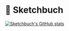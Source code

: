# 👋 Sketchbuch

[![Sketchbuch's GitHub stats](https://github-readme-stats.vercel.app/api?username=sketchbuch&count_private=true&show_icons=true&hide_title=true)](https://github.com/anuraghazra/github-readme-stats) 

<!-- **sketchbuch/sketchbuch** is a ✨ _special_ ✨ repository because its `README.md` (this file) appears on your GitHub profile. Here are some ideas to get you started: - 🔭 I'm currently working on ... - 🌱 I'm currently learning ... - 👯 I'm looking to collaborate on ... - 🤔 I'm looking for help with ... - 💬 Ask me about ... - 📫 How to reach me: ... - 😄 Pronouns: ... - ⚡ Fun fact: ... -->
